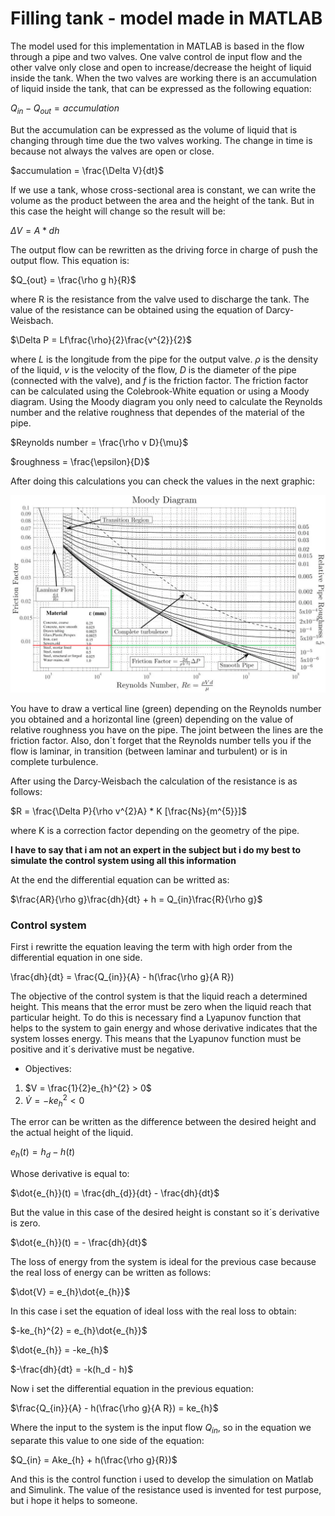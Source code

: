 # Filling tank - model made in MATLAB

The model used for this implementation in MATLAB is based in the flow through a pipe and two valves. One valve control de input flow and the other valve only close and open to increase/decrease the height of liquid inside the tank. When the two valves are working there is an accumulation of liquid inside the tank, that can be expressed as the following equation:

$Q_{in} - Q_{out} = accumulation$

But the accumulation can be expressed as the volume of liquid that is changing through time due the two valves working. The change in time is because not always the valves are open or close.

$accumulation = \frac{\Delta V}{dt}$

If we use a tank, whose cross-sectional area is constant, we can write the volume as the product between the area and the height of the tank. But in this case the height will change so the result will be:

$\Delta V = A * dh$

The output flow can be rewritten as the driving force in charge of push the output flow. This equation is:

$Q_{out} = \frac{\rho g h}{R}$

where R is the resistance from the valve used to discharge the tank. The value of the resistance can be obtained using the equation of Darcy-Weisbach. 

$\Delta P = Lf\frac{\rho}{2}\frac{v^{2}}{2}$

where $L$ is the longitude from the pipe for the output valve. $\rho$ is the density of the liquid, $v$ is the velocity of the flow, $D$ is the diameter of the pipe (connected with the valve), and $f$ is the friction factor. The friction factor can be calculated using the Colebrook-White equation or using a Moody diagram. Using the Moody diagram you only need to calculate the Reynolds number and the relative roughness that dependes of the material of the pipe.

$Reynolds number = \frac{\rho v D}{\mu}$

$roughness = \frac{\epsilon}{D}$

After doing this calculations you can check the values in the next graphic:

![Moody Diagram](Moody_diagram.png)

You have to draw a vertical line (green) depending on the Reynolds number you obtained and a horizontal line (green) depending on the value of relative roughness you have on the pipe. The joint between the lines are the friction factor. Also, don´t forget that the Reynolds number tells you if the flow is laminar, in transition (between laminar and turbulent) or is in complete turbulence. 

After using the Darcy-Weisbach the calculation of the resistance is as follows:

$R = \frac{\Delta P}{\rho v^{2}A} * K [\frac{Ns}{m^{5}}]$

where K is a correction factor depending on the geometry of the pipe. 

__I have to say that i am not an expert in the subject but i do my best to simulate the control system using all this information__


At the end the differential equation can be writted as:

$\frac{AR}{\rho g}\frac{dh}{dt} + h = Q_{in}\frac{R}{\rho g}$

### Control system

First i rewritte the equation leaving the term with high order from the differential equation in one side.

\frac{dh}{dt} = \frac{Q_{in}}{A} - h(\frac{\rho g}{A R})

The objective of the control system is that the liquid reach a determined height. This means that the error must be zero when the liquid reach that particular height. To do this is necessary find a Lyapunov function that helps to the system to gain energy and whose derivative indicates that the system losses energy. This means that the Lyapunov function must be positive and it´s derivative must be negative. 

- Objectives:

1. $V = \frac{1}{2}e_{h}^{2} > 0$
2. $\dot{V} = -ke_{h}^{2} < 0$

The error can be written as the difference between the desired height and the actual height of the liquid. 

$e_{h}(t) = h_{d} - h(t)$

Whose derivative is equal to:

$\dot{e_{h}}(t) = \frac{dh_{d}}{dt} - \frac{dh}{dt}$

But the value in this case of the desired height is constant so it´s derivative is zero.

$\dot{e_{h}}(t) = - \frac{dh}{dt}$

The loss of energy from the system is ideal for the previous case because the real loss of energy can be written as follows:

$\dot{V} = e_{h}\dot{e_{h}}$

In this case i set the equation of ideal loss with the real loss to obtain:

$-ke_{h}^{2} = e_{h}\dot{e_{h}}$

$\dot{e_{h}} = -ke_{h}$

$-\frac{dh}{dt} = -k(h_d - h)$

Now i set the differential equation in the previous equation:

$\frac{Q_{in}}{A} - h(\frac{\rho g}{A R}) = ke_{h}$

Where the input to the system is the input flow $Q_{in}$, so in the equation we separate this value to one side of the equation:

$Q_{in} = Ake_{h} + h(\frac{\rho g}{R})$

And this is the control function i used to develop the simulation on Matlab and Simulink. The value of the resistance used is invented for test purpose, but i hope it helps to someone. 












